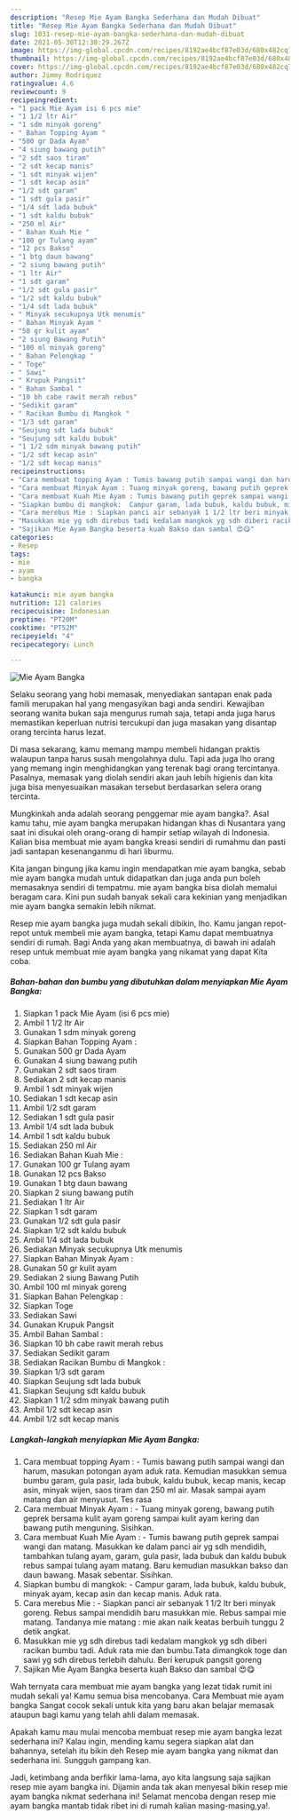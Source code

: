 ```yaml
---
description: "Resep Mie Ayam Bangka Sederhana dan Mudah Dibuat"
title: "Resep Mie Ayam Bangka Sederhana dan Mudah Dibuat"
slug: 1031-resep-mie-ayam-bangka-sederhana-dan-mudah-dibuat
date: 2021-05-30T12:30:29.267Z
image: https://img-global.cpcdn.com/recipes/8192ae4bcf87e03d/680x482cq70/mie-ayam-bangka-foto-resep-utama.jpg
thumbnail: https://img-global.cpcdn.com/recipes/8192ae4bcf87e03d/680x482cq70/mie-ayam-bangka-foto-resep-utama.jpg
cover: https://img-global.cpcdn.com/recipes/8192ae4bcf87e03d/680x482cq70/mie-ayam-bangka-foto-resep-utama.jpg
author: Jimmy Rodriquez
ratingvalue: 4.6
reviewcount: 9
recipeingredient:
- "1 pack Mie Ayam isi 6 pcs mie"
- "1 1/2 ltr Air"
- "1 sdm minyak goreng"
- " Bahan Topping Ayam "
- "500 gr Dada Ayam"
- "4 siung bawang putih"
- "2 sdt saos tiram"
- "2 sdt kecap manis"
- "1 sdt minyak wijen"
- "1 sdt kecap asin"
- "1/2 sdt garam"
- "1 sdt gula pasir"
- "1/4 sdt lada bubuk"
- "1 sdt kaldu bubuk"
- "250 ml Air"
- " Bahan Kuah Mie "
- "100 gr Tulang ayam"
- "12 pcs Bakso"
- "1 btg daun bawang"
- "2 siung bawang putih"
- "1 ltr Air"
- "1 sdt garam"
- "1/2 sdt gula pasir"
- "1/2 sdt kaldu bubuk"
- "1/4 sdt lada bubuk"
- " Minyak secukupnya Utk menumis"
- " Bahan Minyak Ayam "
- "50 gr kulit ayam"
- "2 siung Bawang Putih"
- "100 ml minyak goreng"
- " Bahan Pelengkap "
- " Toge"
- " Sawi"
- " Krupuk Pangsit"
- " Bahan Sambal "
- "10 bh cabe rawit merah rebus"
- "Sedikit garam"
- " Racikan Bumbu di Mangkok "
- "1/3 sdt garam"
- "Seujung sdt lada bubuk"
- "Seujung sdt kaldu bubuk"
- "1 1/2 sdm minyak bawang putih"
- "1/2 sdt kecap asin"
- "1/2 sdt kecap manis"
recipeinstructions:
- "Cara membuat topping Ayam : Tumis bawang putih sampai wangi dan harum, masukan potongan ayam aduk rata. Kemudian masukkan semua bumbu garam, gula pasir, lada bubuk, kaldu bubuk, kecap manis, kecap asin, minyak wijen, saos tiram dan 250 ml air. Masak sampai ayam matang dan air menyusut. Tes rasa"
- "Cara membuat Minyak Ayam : Tuang minyak goreng, bawang putih geprek bersama kulit ayam goreng sampai kulit ayam kering dan bawang putih menguning. Sisihkan."
- "Cara membuat Kuah Mie Ayam : Tumis bawang putih geprek sampai wangi dan matang. Masukkan ke dalam panci air yg sdh mendidih, tambahkan tulang ayam, garam, gula pasir, lada bubuk dan kaldu bubuk rebus sampai tulang ayam matang. Baru kemudian masukkan bakso dan daun bawang. Masak sebentar. Sisihkan."
- "Siapkan bumbu di mangkok:  Campur garam, lada bubuk, kaldu bubuk, minyak ayam, kecap asin dan kecap manis. Aduk rata."
- "Cara merebus Mie : Siapkan panci air sebanyak 1 1/2 ltr beri minyak goreng. Rebus sampai mendidih baru masukkan mie. Rebus sampai mie matang. Tandanya mie matang : mie akan naik keatas berbuih tunggu 2 detik angkat."
- "Masukkan mie yg sdh direbus tadi kedalam mangkok yg sdh diberi racikan bumbu tadi. Aduk rata mie dan bumbu.Tata dimangkok toge dan sawi yg sdh direbus terlebih dahulu. Beri kerupuk pangsit goreng"
- "Sajikan Mie Ayam Bangka beserta kuah Bakso dan sambal 😍😋"
categories:
- Resep
tags:
- mie
- ayam
- bangka

katakunci: mie ayam bangka 
nutrition: 121 calories
recipecuisine: Indonesian
preptime: "PT20M"
cooktime: "PT52M"
recipeyield: "4"
recipecategory: Lunch

---
```



![Mie Ayam Bangka](https://img-global.cpcdn.com/recipes/8192ae4bcf87e03d/680x482cq70/mie-ayam-bangka-foto-resep-utama.jpg)

Selaku seorang yang hobi memasak, menyediakan santapan enak pada famili merupakan hal yang mengasyikan bagi anda sendiri. Kewajiban seorang  wanita bukan saja mengurus rumah saja, tetapi anda juga harus memastikan keperluan nutrisi tercukupi dan juga masakan yang disantap orang tercinta harus lezat.

Di masa  sekarang, kamu memang mampu membeli hidangan praktis walaupun tanpa harus susah mengolahnya dulu. Tapi ada juga lho orang yang memang ingin menghidangkan yang terenak bagi orang tercintanya. Pasalnya, memasak yang diolah sendiri akan jauh lebih higienis dan kita juga bisa menyesuaikan masakan tersebut berdasarkan selera orang tercinta. 



Mungkinkah anda adalah seorang penggemar mie ayam bangka?. Asal kamu tahu, mie ayam bangka merupakan hidangan khas di Nusantara yang saat ini disukai oleh orang-orang di hampir setiap wilayah di Indonesia. Kalian bisa membuat mie ayam bangka kreasi sendiri di rumahmu dan pasti jadi santapan kesenanganmu di hari liburmu.

Kita jangan bingung jika kamu ingin mendapatkan mie ayam bangka, sebab mie ayam bangka mudah untuk didapatkan dan juga anda pun boleh memasaknya sendiri di tempatmu. mie ayam bangka bisa diolah memalui beragam cara. Kini pun sudah banyak sekali cara kekinian yang menjadikan mie ayam bangka semakin lebih nikmat.

Resep mie ayam bangka juga mudah sekali dibikin, lho. Kamu jangan repot-repot untuk membeli mie ayam bangka, tetapi Kamu dapat membuatnya sendiri di rumah. Bagi Anda yang akan membuatnya, di bawah ini adalah resep untuk membuat mie ayam bangka yang nikamat yang dapat Kita coba.

<!--inarticleads1-->

##### Bahan-bahan dan bumbu yang dibutuhkan dalam menyiapkan Mie Ayam Bangka:

1. Siapkan 1 pack Mie Ayam (isi 6 pcs mie)
1. Ambil 1 1/2 ltr Air
1. Gunakan 1 sdm minyak goreng
1. Siapkan  Bahan Topping Ayam :
1. Gunakan 500 gr Dada Ayam
1. Gunakan 4 siung bawang putih
1. Gunakan 2 sdt saos tiram
1. Sediakan 2 sdt kecap manis
1. Ambil 1 sdt minyak wijen
1. Sediakan 1 sdt kecap asin
1. Ambil 1/2 sdt garam
1. Sediakan 1 sdt gula pasir
1. Ambil 1/4 sdt lada bubuk
1. Ambil 1 sdt kaldu bubuk
1. Sediakan 250 ml Air
1. Sediakan  Bahan Kuah Mie :
1. Gunakan 100 gr Tulang ayam
1. Gunakan 12 pcs Bakso
1. Gunakan 1 btg daun bawang
1. Siapkan 2 siung bawang putih
1. Sediakan 1 ltr Air
1. Siapkan 1 sdt garam
1. Gunakan 1/2 sdt gula pasir
1. Siapkan 1/2 sdt kaldu bubuk
1. Ambil 1/4 sdt lada bubuk
1. Sediakan  Minyak secukupnya Utk menumis
1. Siapkan  Bahan Minyak Ayam :
1. Gunakan 50 gr kulit ayam
1. Sediakan 2 siung Bawang Putih
1. Ambil 100 ml minyak goreng
1. Siapkan  Bahan Pelengkap :
1. Siapkan  Toge
1. Sediakan  Sawi
1. Gunakan  Krupuk Pangsit
1. Ambil  Bahan Sambal :
1. Siapkan 10 bh cabe rawit merah rebus
1. Sediakan Sedikit garam
1. Sediakan  Racikan Bumbu di Mangkok :
1. Siapkan 1/3 sdt garam
1. Siapkan Seujung sdt lada bubuk
1. Siapkan Seujung sdt kaldu bubuk
1. Siapkan 1 1/2 sdm minyak bawang putih
1. Ambil 1/2 sdt kecap asin
1. Ambil 1/2 sdt kecap manis




<!--inarticleads2-->

##### Langkah-langkah menyiapkan Mie Ayam Bangka:

1. Cara membuat topping Ayam : - Tumis bawang putih sampai wangi dan harum, masukan potongan ayam aduk rata. Kemudian masukkan semua bumbu garam, gula pasir, lada bubuk, kaldu bubuk, kecap manis, kecap asin, minyak wijen, saos tiram dan 250 ml air. Masak sampai ayam matang dan air menyusut. Tes rasa
1. Cara membuat Minyak Ayam : - Tuang minyak goreng, bawang putih geprek bersama kulit ayam goreng sampai kulit ayam kering dan bawang putih menguning. Sisihkan.
1. Cara membuat Kuah Mie Ayam : - Tumis bawang putih geprek sampai wangi dan matang. Masukkan ke dalam panci air yg sdh mendidih, tambahkan tulang ayam, garam, gula pasir, lada bubuk dan kaldu bubuk rebus sampai tulang ayam matang. Baru kemudian masukkan bakso dan daun bawang. Masak sebentar. Sisihkan.
1. Siapkan bumbu di mangkok:  - Campur garam, lada bubuk, kaldu bubuk, minyak ayam, kecap asin dan kecap manis. Aduk rata.
1. Cara merebus Mie : - Siapkan panci air sebanyak 1 1/2 ltr beri minyak goreng. Rebus sampai mendidih baru masukkan mie. Rebus sampai mie matang. Tandanya mie matang : mie akan naik keatas berbuih tunggu 2 detik angkat.
1. Masukkan mie yg sdh direbus tadi kedalam mangkok yg sdh diberi racikan bumbu tadi. Aduk rata mie dan bumbu.Tata dimangkok toge dan sawi yg sdh direbus terlebih dahulu. Beri kerupuk pangsit goreng
1. Sajikan Mie Ayam Bangka beserta kuah Bakso dan sambal 😍😋




Wah ternyata cara membuat mie ayam bangka yang lezat tidak rumit ini mudah sekali ya! Kamu semua bisa mencobanya. Cara Membuat mie ayam bangka Sangat cocok sekali untuk kita yang baru akan belajar memasak ataupun bagi kamu yang telah ahli dalam memasak.

Apakah kamu mau mulai mencoba membuat resep mie ayam bangka lezat sederhana ini? Kalau ingin, mending kamu segera siapkan alat dan bahannya, setelah itu bikin deh Resep mie ayam bangka yang nikmat dan sederhana ini. Sungguh gampang kan. 

Jadi, ketimbang anda berfikir lama-lama, ayo kita langsung saja sajikan resep mie ayam bangka ini. Dijamin anda tak akan menyesal bikin resep mie ayam bangka nikmat sederhana ini! Selamat mencoba dengan resep mie ayam bangka mantab tidak ribet ini di rumah kalian masing-masing,ya!.


